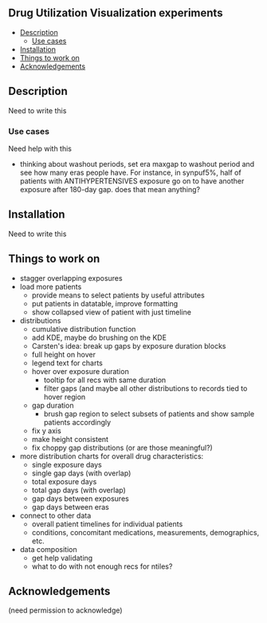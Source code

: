 

## Drug Utilization Visualization experiments ##

- [Description](#description)
  - [Use cases](#use-cases)
- [Installation](#installation)
- [Things to work on](#things-to-work-on)
- [Acknowledgements](#acknowledgements)

## Description

Need to write this

### Use cases ###

Need help with this

 - thinking about washout periods, set era maxgap to washout period
   and see how many eras people have. For instance, in synpuf5%,
   half of patients with ANTIHYPERTENSIVES exposure go on to have
   another exposure after 180-day gap. does that mean anything?

## Installation

Need to write this

## Things to work on

- stagger overlapping exposures
- load more patients
  - provide means to select patients by useful attributes
  - put patients in datatable, improve formatting
  - show collapsed view of patient with just timeline
- distributions
  - cumulative distribution function
  - add KDE, maybe do brushing on the KDE
  - Carsten's idea: break up gaps by exposure duration blocks
  - full height on hover
  - legend text for charts
  - hover over exposure duration
    - tooltip for all recs with same duration
    - filter gaps (and maybe all other distributions
      to records tied to hover region
  - gap duration
    - brush gap region to select subsets of patients
      and show sample patients accordingly
  - fix y axis
  - make height consistent
  - fix choppy gap distributions (or are those meaningful?)
- more distribution charts for overall drug characteristics:
  - single exposure days
  - single gap days (with overlap)
  - total exposure days
  - total gap days (with overlap)
  - gap days between exposures
  - gap days between eras
- connect to other data
  - overall patient timelines for individual patients
  - conditions, concomitant medications, measurements, demographics, etc.
- data composition
  - get help validating
  - what to do with not enough recs for ntiles?



## Acknowledgements

(need permission to acknowledge)
